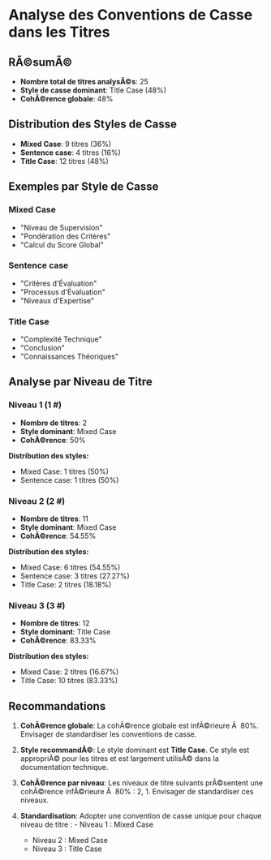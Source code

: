 # Analyse des Conventions de Casse dans les Titres

## RÃ©sumÃ©

- **Nombre total de titres analysÃ©s**: 25
- **Style de casse dominant**: Title Case (48%)
- **CohÃ©rence globale**: 48%

## Distribution des Styles de Casse

- **Mixed Case**: 9 titres (36%)
- **Sentence case**: 4 titres (16%)
- **Title Case**: 12 titres (48%)

## Exemples par Style de Casse

### Mixed Case

- "Niveau de Supervision"
- "Pondération des Critères"
- "Calcul du Score Global"
### Sentence case

- "Critères d'Évaluation"
- "Processus d'Évaluation"
- "Niveaux d'Expertise"
### Title Case

- "Complexité Technique"
- "Conclusion"
- "Connaissances Théoriques"

## Analyse par Niveau de Titre

### Niveau 1 (1 #)

- **Nombre de titres**: 2
- **Style dominant**: Mixed Case
- **CohÃ©rence**: 50%

**Distribution des styles:**

- Mixed Case: 1 titres (50%)
- Sentence case: 1 titres (50%)
### Niveau 2 (2 #)

- **Nombre de titres**: 11
- **Style dominant**: Mixed Case
- **CohÃ©rence**: 54.55%

**Distribution des styles:**

- Mixed Case: 6 titres (54.55%)
- Sentence case: 3 titres (27.27%)
- Title Case: 2 titres (18.18%)
### Niveau 3 (3 #)

- **Nombre de titres**: 12
- **Style dominant**: Title Case
- **CohÃ©rence**: 83.33%

**Distribution des styles:**

- Mixed Case: 2 titres (16.67%)
- Title Case: 10 titres (83.33%)
## Recommandations

1. **CohÃ©rence globale**: La cohÃ©rence globale est infÃ©rieure Ã  80%. Envisager de standardiser les conventions de casse.

2. **Style recommandÃ©**: Le style dominant est **Title Case**. Ce style est appropriÃ© pour les titres et est largement utilisÃ© dans la documentation technique.

3. **CohÃ©rence par niveau**: Les niveaux de titre suivants prÃ©sentent une cohÃ©rence infÃ©rieure Ã  80% : 2, 1. Envisager de standardiser ces niveaux.

4. **Standardisation**: Adopter une convention de casse unique pour chaque niveau de titre :    - Niveau 1 : Mixed Case
   - Niveau 2 : Mixed Case
   - Niveau 3 : Title Case